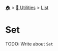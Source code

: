 <!--startTocHeader-->
[🏠](../../README.md) > [🔧 Utilities](../README.md) > [List](README.md)
# Set
<!--endTocHeader-->

TODO: Write about `Set`

<!--startTocSubTopic-->
<!--endTocSubTopic-->